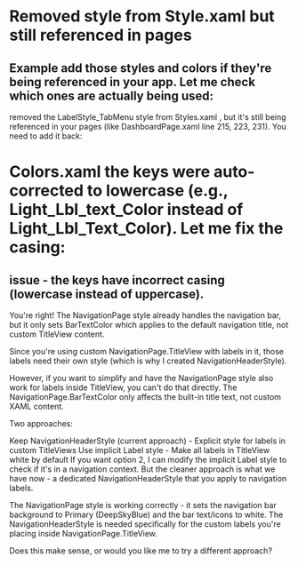 # Removed style from Style.xaml but still referenced in pages 

## Example add those styles and colors if they're being referenced in your app. Let me check which ones are actually being used:





removed the LabelStyle_TabMenu style from 
Styles.xaml
, but it's still being referenced in your pages (like 
DashboardPage.xaml
 line 215, 223, 231). You need to add it back:


# Colors.xaml the keys were auto-corrected to lowercase (e.g., Light_Lbl_text_Color instead of Light_Lbl_Text_Color). Let me fix the casing:

## issue - the keys have incorrect casing (lowercase instead of uppercase).



You're right! The NavigationPage style already handles the navigation bar, but it only sets BarTextColor which applies to the default navigation title, not custom TitleView content.

Since you're using custom NavigationPage.TitleView with labels in it, those labels need their own style (which is why I created NavigationHeaderStyle).

However, if you want to simplify and have the NavigationPage style also work for labels inside TitleView, you can't do that directly. The NavigationPage.BarTextColor only affects the built-in title text, not custom XAML content.

Two approaches:

Keep NavigationHeaderStyle (current approach) - Explicit style for labels in custom TitleViews
Use implicit Label style - Make all labels in TitleView white by default
If you want option 2, I can modify the implicit Label style to check if it's in a navigation context. But the cleaner approach is what we have now - a dedicated NavigationHeaderStyle that you apply to navigation labels.

The NavigationPage style is working correctly - it sets the navigation bar background to Primary (DeepSkyBlue) and the bar text/icons to white. The NavigationHeaderStyle is needed specifically for the custom labels you're placing inside NavigationPage.TitleView.

Does this make sense, or would you like me to try a different approach?